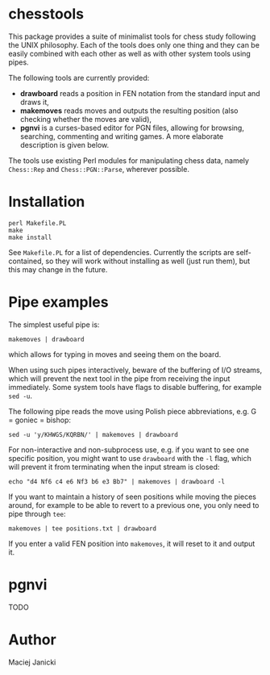# chesstools

This package provides a suite of minimalist tools for chess study following the
UNIX philosophy. Each of the tools does only one thing and they can be easily
combined with each other as well as with other system tools using pipes.

The following tools are currently provided:
- **drawboard** reads a position in FEN notation from the standard input and
  draws it,
- **makemoves** reads moves and outputs the resulting position (also checking
  whether the moves are valid),
- **pgnvi** is a curses-based editor for PGN files, allowing for browsing,
  searching, commenting and writing games. A more elaborate description is
  given below.

The tools use existing Perl modules for manipulating chess data, namely
`Chess::Rep` and `Chess::PGN::Parse`, wherever possible.

# Installation

```
perl Makefile.PL
make
make install
```

See `Makefile.PL` for a list of dependencies. Currently the scripts are
self-contained, so they will work without installing as well (just run them),
but this may change in the future.

# Pipe examples

The simplest useful pipe is:
```
makemoves | drawboard
```
which allows for typing in moves and seeing them on the board.

When using such pipes interactively, beware of the buffering of I/O streams,
which will prevent the next tool in the pipe from receiving the input
immediately. Some system tools have flags to disable buffering, for example
`sed -u`.

The following pipe reads the move using Polish piece abbreviations, e.g. G =
goniec = bishop:

```
sed -u 'y/KHWGS/KQRBN/' | makemoves | drawboard
```

For non-interactive and non-subprocess use, e.g. if you want to see one
specific position, you might want to use `drawboard` with the `-l` flag, which
will prevent it from terminating when the input stream is closed:
```
echo "d4 Nf6 c4 e6 Nf3 b6 e3 Bb7" | makemoves | drawboard -l
```

If you want to maintain a history of seen positions while moving the pieces
around, for example to be able to revert to a previous one, you only need to
pipe through `tee`:
```
makemoves | tee positions.txt | drawboard
```

If you enter a valid FEN position into `makemoves`, it will reset to it and
output it.

# pgnvi

TODO

# Author

Maciej Janicki

